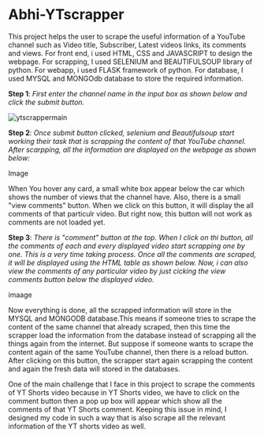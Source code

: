 # Abhi-YTscrapper
This project helps the user to scrape the useful information of a YouTube channel such as Video title, Subscriber, Latest videos links, its comments and views.
For front end, i used HTML, CSS and JAVASCRIPT to design the webpage.
For scrapping, I used SELENIUM and BEAUTIFULSOUP library of python. 
For webapp, i used FLASK framework of python.
For database, I used MYSQL and MONGOdb database to store the required information.

**Step 1**: _First enter the channel name in the input box as shown below and click the submit button._

![ytscrappermain](https://user-images.githubusercontent.com/95995839/194745420-5a3f594b-3f39-4ba4-bec7-74f183bb2d55.PNG)

**Step 2**: _Once submit button clicked, selenium and Beautifulsoup start working their task that is scrapping the content of that YouTube channel. After scarpping, all the information are displayed on the webpage as shown below:_

Image

When You hover any card, a small white box appear below the car which shows the number of views that the channel have. Also, there is a small "view comments" button. When we click on this button, it will display the all comments of that particulr video. But right now, this button will not work as comments are not loaded yet.

**Step 3**: _There is "comment" button at the top. When I click on thi button, all the comments of each and every displayed video start scrapping one by one. This is a very time taking process. Once all the comments are scraped, it will be displayed using the HTML table as shown below. Now, i can also view the comments of any particular video by just cicking the view comments button below the displayed video._

imaage

Now everything is done, all the scrapped information will store in the MYSQL and MONGODB database.This means if someone tries to scrape the content of the same channel that already scraped, then this time the scrapper load the information from the database instead of scrapping all the things again from the internet. But suppose if someone wants to scrape the content again of the same YouTube channel, then there is a reload button. After clicking on this button, the scrapper start again scrapping the content and again the fresh data will stored in the databases.

One of the main challenge that I face in this project to scrape the comments of YT Shorts video because in YT Shorts video, we have to click on the comment button then a pop up box will appear which show all the comments of that YT Shorts comment. Keeping this issue in mind, I designed my code in such a way that is also scrape all the relevant information of the YT shorts video as well.

